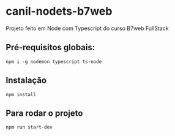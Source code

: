 # canil-nodets-b7web
Projeto feito em Node com Typescript do curso B7web FullStack

## Pré-requisitos globais:
`npm i -g nodemon typescript ts-node`

## Instalação
`npm install`

## Para rodar o projeto
`npm run start-dev`
